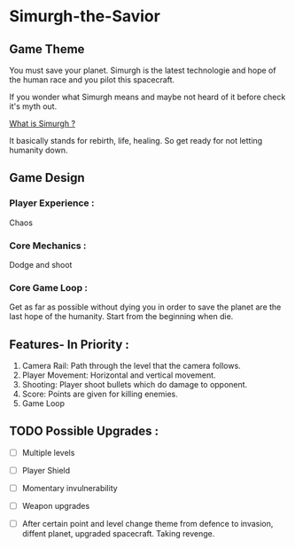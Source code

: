 # Simurgh-the-Savior

## Game Theme

You must save your planet. Simurgh is the latest technologie and hope of the human race and you pilot this spacecraft.

If you wonder what Simurgh means and maybe not heard of it before check it's myth out.

[What is Simurgh ?](https://symbolsage.com/what-is-simurgh-symbol/ "What Does the Simurgh Symbolize?")

It basically stands for rebirth, life, healing. So get ready for not letting humanity down.

## Game Design

### Player Experience :

Chaos

### Core Mechanics :

Dodge and shoot

### Core Game Loop :

Get as far as possible without dying you in order to save the planet are the last hope of the humanity. Start from the beginning when die.

## Features- In Priority :

1. Camera Rail: Path through the level that the camera follows.
2. Player Movement: Horizontal and vertical movement.
3. Shooting: Player shoot bullets which do damage to opponent.
4. Score: Points are given for killing enemies.
5. Game Loop

## TODO Possible Upgrades :
-  [ ] Multiple levels
-  [ ] Player Shield
-  [ ] Momentary invulnerability
-  [ ] Weapon upgrades
-  [ ] After certain point and level change theme from defence to invasion, diffent planet, upgraded spacecraft. Taking revenge.

